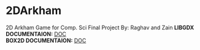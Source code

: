 # 2DArkham
2D Arkham Game for Comp. Sci Final Project By: Raghav and Zain
**LIBGDX DOCUMENTAION:** [DOC](https://libgdx.com/wiki/) <br />
**BOX2D DOCUMENTAION:** [DOC](https://javadoc.io/doc/com.badlogicgames.gdx/gdx-box2d/latest/com/badlogic/gdx/physics/box2d/package-summary.html) <br />
